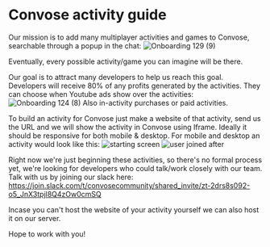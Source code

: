 # Convose activity guide

Our mission is to add many multiplayer activities and games to Convose, searchable through a popup in the chat:
![Onboarding 129 (9)](https://github.com/convose1/convose-activities/assets/20860711/d4f06f3f-7043-4bd5-9169-8ec3d1daa699)


Eventually, every possible activity/game you can imagine will be there. 

Our goal is to attract many developers to help us reach this goal. Developers will receive 80% of any profits generated by the activities. They can choose when Youtube ads show over the activities:
![Onboarding 124 (8)](https://github.com/convose1/convose-activities/assets/20860711/5c056e32-2ca9-4d2f-a6f6-190d078ae17c)
Also in-activity purchases or paid activities.

To build an activity for Convose just make a website of that activity, send us the URL and we will show the activity in Convose using Iframe. Ideally it should be responsive 
for both mobile & desktop. For mobile and desktop an activity would look like this:
 ![starting screen](https://github.com/convose1/convose-activities/assets/20860711/5356eb4d-4ad3-4e68-9e58-a7646e6054c8)
![user joined after](https://github.com/convose1/convose-activities/assets/20860711/36c4f99f-5479-41e2-accb-37db7dc3bd6b)


Right now we're just beginning these activities, so there's no formal process yet, we're looking for developers who could talk/work closely with our team. Talk with us by joining our slack here: https://join.slack.com/t/convosecommunity/shared_invite/zt-2drs8s092-o5_JnX3tpjl8Q4zOw0cmSQ

Incase you can't host the website of your activity yourself we can also host it on our server.

Hope to work with you!
